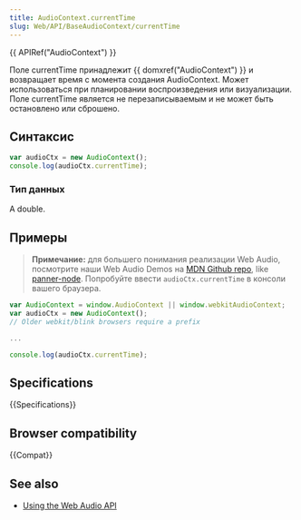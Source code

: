 ```yaml
---
title: AudioContext.currentTime
slug: Web/API/BaseAudioContext/currentTime
---
```


{{ APIRef("AudioContext") }}

Поле currentTime принадлежит {{ domxref("AudioContext") }} и возвращает время с момента создания AudioContext. Может использоваться при планировании воспроизведения или визуализации. Поле currentTime является не перезаписываемым и не может быть остановлено или сброшено.

## Синтаксис

```js
var audioCtx = new AudioContext();
console.log(audioCtx.currentTime);
```

### Тип данных

A double.

## Примеры

> **Примечание:** для большего понимания реализации Web Audio, посмотрите наши Web Audio Demos на [MDN Github repo](https://github.com/mdn/), like [panner-node](https://github.com/mdn/panner-node). Попробуйте ввести `audioCtx.currentTime` в консоли вашего браузера.

```js
var AudioContext = window.AudioContext || window.webkitAudioContext;
var audioCtx = new AudioContext();
// Older webkit/blink browsers require a prefix

...

console.log(audioCtx.currentTime);
```

## Specifications

{{Specifications}}

## Browser compatibility

{{Compat}}

## See also

- [Using the Web Audio API](/ru/docs/Web_Audio_API/Using_Web_Audio_API)
